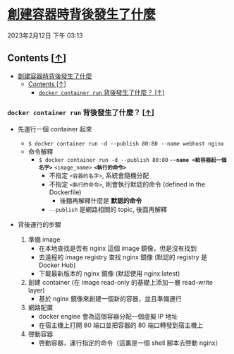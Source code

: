 <!-- This md file is originally converted from onenote -->

# [創建容器時背後發生了什麼](https://dockertips.readthedocs.io/en/latest/container-quickstart/docker-container-run-happend.html)

2023年2月12日
下午 03:13

## Contents [[↑](#創建容器時背後發生了什麼)]

- [創建容器時背後發生了什麼](#創建容器時背後發生了什麼)
  - [Contents \[↑\]](#contents-)
    - [`docker container run` 背後發生了什麼？ \[↑\]](#docker-container-run-背後發生了什麼-)

### `docker container run` 背後發生了什麼？ [[↑](#創建容器時背後發生了什麼)]

- 先運行一個 container 起來
  - `$ docker container run -d --publish 80:80 --name webhost nginx`
  - 命令解釋
    - `$ docker container run -d --publish 80:80` **`--name <給容器起一個名字>`** `<image_name>` **`<執行的命令>`**
      - 不指定 `<容器的名字>`, 系統會隨機分配
      - 不指定 `<執行的命令>`, 則會執行默認的命令 (defined in the Dockerfile)
        - 後麵再解釋什麼是 **默認的命令**
      - `--publish` 是網路相關的 topic, 後面再解釋

- 背後運行的步驟
  1. 準備 image
     - 在本地查找是否有 nginx 這個 image 鏡像，但是沒有找到
     - 去遠程的 image registry 查找 nginx 鏡像 (默認的 registry 是 Docker Hub)
     - 下載最新版本的 nginx 鏡像 (默認使用 nginx:latest)
  2. 創建 container (在 image read-only 的基礎上添加一層 read-write layer)
     - 基於 nginx 鏡像來創建一個新的容器，並且準備運行
  3. 網路配置
     - docker engine 會為這個容器分配一個虛擬 IP 地址
     - 在宿主機上打開 80 端口並把容器的 80 端口轉發到宿主機上
  4. 啓動容器
     - 啓動容器，運行指定的命令（這裏是一個 shell 腳本去啓動 nginx）

